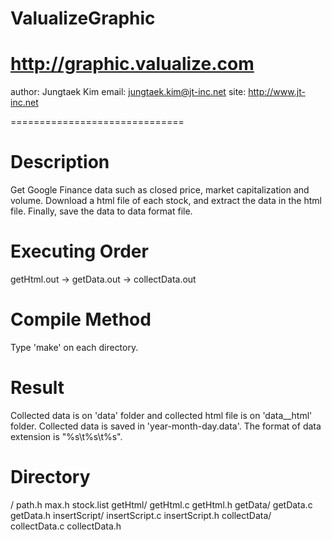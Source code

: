 ValualizeGraphic
==============================

http://graphic.valualize.com
==============================
author: Jungtaek Kim
email: jungtaek.kim@jt-inc.net
site: http://www.jt-inc.net

==============================

Description
==============================
Get Google Finance data such as closed price, market capitalization and volume.
Download a html file of each stock, and extract the data in the html file. Finally, save the data to data format file. 

Executing Order
==============================
getHtml.out -> getData.out -> collectData.out

Compile Method
==============================
Type 'make' on each directory.

Result
==============================
Collected data is on 'data' folder and collected html file is on 'data__html' folder.
Collected data is saved in 'year-month-day.data'. The format of data extension is "%s\t%s\t%s".

Directory
==============================
/
	path.h
	max.h
	stock.list
getHtml/
	getHtml.c
	getHtml.h
getData/
	getData.c
	getData.h
insertScript/
	insertScript.c
	insertScript.h
collectData/
	collectData.c
	collectData.h
